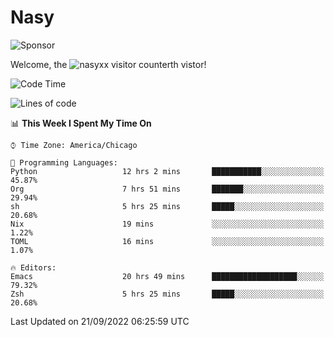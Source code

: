 # Nasy

<!--
<p align="center">
<img height="200" src="https://github-readme-stats.vercel.app/api?username=nasyxx&count_private=true&show_icons=true&theme=dracula&include_all_commits=true"/>
<img height="200" src="https://github-readme-stats.vercel.app/api/top-langs/?username=nasyxx&theme=dracula&hide=html,jupyter+notebook&count_private=true&show_icons=true"/>
</p>

  
----------------
-->

![Sponsor](https://img.shields.io/static/v1.svg?label=Sponsor&message=%E2%9D%A4&logo=GitHub&style=flat&color=pink)
 
Welcome, the ![nasyxx visitor counter](https://count.getloli.com/get/@nasyxx?theme=rule34)th vistor!
 
<!--START_SECTION:waka-->
![Code Time](http://img.shields.io/badge/Code%20Time-2%2C652%20hrs%201%20min-blue)

![Lines of code](https://img.shields.io/badge/From%20Hello%20World%20I%27ve%20Written-5%20Million%20lines%20of%20code-blue)

📊 **This Week I Spent My Time On** 

```text
⌚︎ Time Zone: America/Chicago

💬 Programming Languages: 
Python                   12 hrs 2 mins       ███████████░░░░░░░░░░░░░░   45.87% 
Org                      7 hrs 51 mins       ███████░░░░░░░░░░░░░░░░░░   29.94% 
sh                       5 hrs 25 mins       █████░░░░░░░░░░░░░░░░░░░░   20.68% 
Nix                      19 mins             ░░░░░░░░░░░░░░░░░░░░░░░░░   1.22% 
TOML                     16 mins             ░░░░░░░░░░░░░░░░░░░░░░░░░   1.07%

🔥 Editors: 
Emacs                    20 hrs 49 mins      ███████████████████░░░░░░   79.32% 
Zsh                      5 hrs 25 mins       █████░░░░░░░░░░░░░░░░░░░░   20.68%

```


 Last Updated on 21/09/2022 06:25:59 UTC
<!--END_SECTION:waka-->

<!-- ![visitors](https://visitor-badge.laobi.icu/badge?page_id=nasyxx.nasyxx) -->
